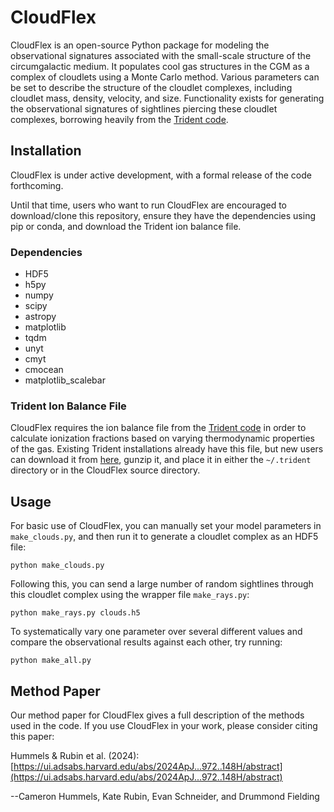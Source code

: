 # CloudFlex

CloudFlex is an open-source Python package for modeling the observational
signatures associated with the small-scale structure of the circumgalactic medium.
It populates cool gas structures in the CGM as a complex of cloudlets using
a Monte Carlo method.  Various parameters can be set to describe the
structure of the cloudlet complexes, including cloudlet mass, density, velocity,
and size.  Functionality exists for generating the observational signatures
of sightlines piercing these cloudlet complexes, borrowing heavily from the
[Trident code](https://github.com/trident-project/trident).

## Installation

CloudFlex is under active development, with a formal release of the code forthcoming.

Until that time, users who want to run CloudFlex are encouraged to download/clone
this repository, ensure they have the dependencies using pip or conda, and download
the Trident ion balance file.

### Dependencies

 * HDF5
 * h5py
 * numpy
 * scipy
 * astropy
 * matplotlib
 * tqdm
 * unyt
 * cmyt
 * cmocean
 * matplotlib_scalebar

### Trident Ion Balance File

CloudFlex requires the ion balance file from the
[Trident code](https://github.com/trident-project/trident) in order to calculate
ionization fractions based on varying thermodynamic properties of the gas.  Existing
Trident installations already have this file, but new users can download it from
[here](http://trident-project.org/data/ion_table/hm2012_hr.h5.gz), gunzip it, and
place it in either the `~/.trident` directory or in the CloudFlex source directory.

## Usage

For basic use of CloudFlex, you can manually set your model parameters in
`make_clouds.py`, and then run it to generate a cloudlet complex as an HDF5 file:

```
python make_clouds.py
```

Following this, you can send a large number of random sightlines through this cloudlet
complex using the wrapper file `make_rays.py`:

```
python make_rays.py clouds.h5
```

To systematically vary one parameter over several different values and compare the
observational results against each other, try running:

```
python make_all.py
```

## Method Paper

Our method paper for CloudFlex gives a full description of the methods used in the code.
If you use CloudFlex in your work, please consider citing this paper:

Hummels & Rubin et al. (2024): [https://ui.adsabs.harvard.edu/abs/2024ApJ...972..148H/abstract](https://ui.adsabs.harvard.edu/abs/2024ApJ...972..148H/abstract)

--Cameron Hummels, Kate Rubin, Evan Schneider, and Drummond Fielding
